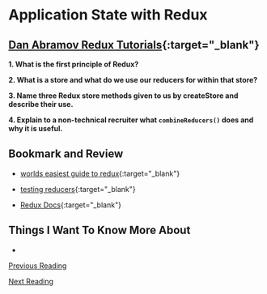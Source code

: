 # Application State with Redux

## [Dan Abramov Redux Tutorials](https://egghead.io/courses/getting-started-with-redux){:target="_blank"}

**1. What is the first principle of Redux?**

**2. What is a store and what do we use our reducers for within that store?**

**3. Name three Redux store methods given to us by createStore and describe their use.**

**4. Explain to a non-technical recruiter what `combineReducers()` does and why it is useful.**

## Bookmark and Review

- [worlds easiest guide to redux](https://medium.freecodecamp.org/understanding-redux-the-worlds-easiest-guide-to-beginning-redux-c695f45546f6){:target="_blank"}

- [testing reducers](https://medium.com/@netxm/testing-redux-reducers-with-jest-6653abbfe3e1){:target="_blank"}

- [Redux Docs](https://redux.js.org/){:target="_blank"}

## Things I Want To Know More About

-

[Previous Reading](./class-35.md)

[Next Reading](./class-37.md)
